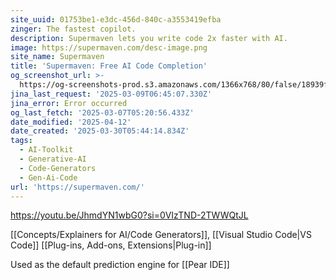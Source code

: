 ```yaml
---
site_uuid: 01753be1-e3dc-456d-840c-a3553419efba
zinger: The fastest copilot.
description: Supermaven lets you write code 2x faster with AI.
image: https://supermaven.com/desc-image.png
site_name: Supermaven
title: 'Supermaven: Free AI Code Completion'
og_screenshot_url: >-
  https://og-screenshots-prod.s3.amazonaws.com/1366x768/80/false/18939fee98ccece950d17432e23e45a111aac81724518a46d1d6e2b5cb161f08.jpeg
jina_last_request: '2025-03-09T06:45:07.330Z'
jina_error: Error occurred
og_last_fetch: '2025-03-07T05:20:56.433Z'
date_modified: '2025-04-12'
date_created: '2025-03-30T05:44:14.834Z'
tags:
  - AI-Toolkit
  - Generative-AI
  - Code-Generators
  - Gen-Ai-Code
url: 'https://supermaven.com/'
---
```


































































https://youtu.be/JhmdYN1wbG0?si=0VIzTND-2TWWQtJL

[[Concepts/Explainers for AI/Code Generators]], [[Visual Studio Code|VS Code]] [[Plug-ins,  Add-ons,  Extensions|Plug-in]]

Used as the default prediction engine for [[Pear IDE]]
